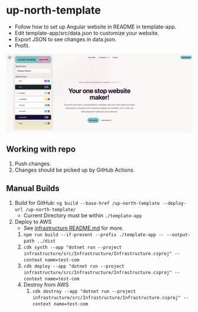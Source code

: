 # up-north-template

- Follow how to set up Angular website in README in template-app.
- Edit template-app/src/data.json to customize your website.
- Export JSON to see changes in data.json.
- Profit.

![Image of Up North Template](Documents/website.png "Image of Up North Template")

## Working with repo
1. Push changes.
1. Changes should be picked up by GitHub Actions.

## Manual Builds
1. Build for GitHub: ```ng build --base-href /up-north-template --deploy-url /up-north-template/```
   - Current Directory must be within ```./template-app```
1. Deploy to AWS
   - See [infrastructure README.md](./infrastructure/README.md) for more.
   1. ```npm run build --if-present --prefix ./template-app -- --output-path ../dist```
   1. ```cdk synth --app "dotnet run --project infrastructure/src/Infrastructure/Infrastructure.csproj" --context name=test-com```
   1. ```cdk deploy --app "dotnet run --project infrastructure/src/Infrastructure/Infrastructure.csproj" --context name=test-com```
   1. Destroy from AWS
      1. ```cdk destroy --app "dotnet run --project infrastructure/src/Infrastructure/Infrastructure.csproj" --context name=test-com```
